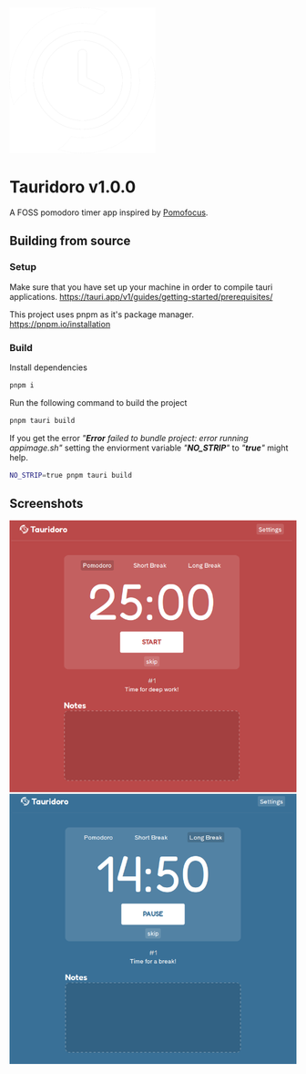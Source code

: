 <img src="https://github.com/Dou2ble/Tauridoro/blob/main/static/tauridoro-white.png?raw=true" alt="Tauridoro Logo" width="256">

# Tauridoro v1.0.0

A FOSS pomodoro timer app inspired by [Pomofocus](https://pomofocus.io).

## Building from source

### Setup

Make sure that you have set up your machine in order to compile tauri applications.
https://tauri.app/v1/guides/getting-started/prerequisites/

This project uses pnpm as it's package manager.
https://pnpm.io/installation

### Build

Install dependencies

```bash
pnpm i
```

Run the following command to build the project

```bash
pnpm tauri build
```

If you get the error _"**Error** failed to bundle project: error running appimage.sh"_ setting the enviorment variable _"**NO_STRIP**"_ to _"**true**"_ might help.

```bash
NO_STRIP=true pnpm tauri build
```

## Screenshots

![Screenshot of tauridoro during a pomodoro](/screenshots/pomodoro.png)
![Screenshot of tauridoro during a long break](/screenshots/long-break.png)
